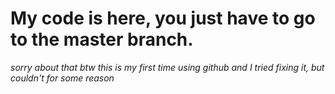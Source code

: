 # My code is here, you just have to go to the master branch.

*sorry about that btw this is my first time using github and I tried fixing it, but couldn't for some reason*
